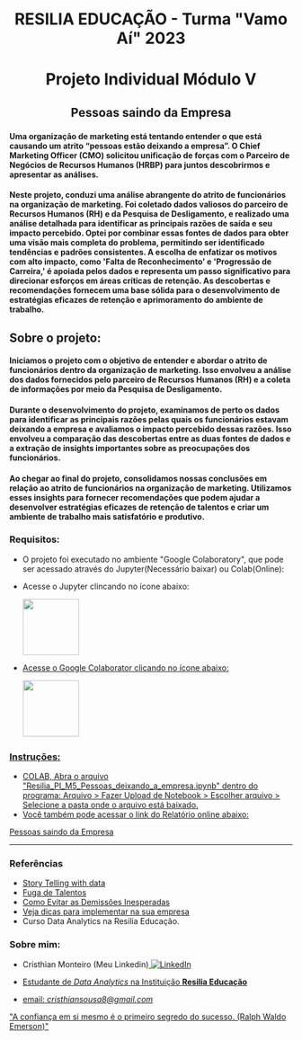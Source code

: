 # <p align='center' > RESILIA EDUCAÇÃO - Turma "Vamo Aí" 2023 </p>
# <p align='center' > Projeto Individual Módulo V </p>
## <p align='center' >  Pessoas saindo da Empresa </p>

#### Uma organização de marketing está tentando entender o que está causando um atrito “pessoas estão deixando a empresa”. O Chief Marketing Officer (CMO) solicitou unificação de forças com o Parceiro de Negócios de Recursos Humanos (HRBP) para juntos descobrirmos e apresentar as análises.


#### Neste projeto, conduzi uma análise abrangente do atrito de funcionários na organização de marketing. Foi coletado dados valiosos do parceiro de Recursos Humanos (RH) e da Pesquisa de Desligamento, e realizado uma análise detalhada para identificar as principais razões de saída e seu impacto percebido. Optei por combinar essas fontes de dados para obter uma visão mais completa do problema, permitindo ser identificado tendências e padrões consistentes. A escolha de enfatizar os motivos com alto impacto, como 'Falta de Reconhecimento' e 'Progressão de Carreira,' é apoiada pelos dados e representa um passo significativo para direcionar esforços em áreas críticas de retenção. As descobertas e recomendações fornecem uma base sólida para o desenvolvimento de estratégias eficazes de retenção e aprimoramento do ambiente de trabalho.


## Sobre o projeto:
#### Iniciamos o projeto com o objetivo de entender e abordar o atrito de funcionários dentro da organização de marketing. Isso envolveu a análise dos dados fornecidos pelo parceiro de Recursos Humanos (RH) e a coleta de informações por meio da Pesquisa de Desligamento.
#### Durante o desenvolvimento do projeto, examinamos de perto os dados para identificar as principais razões pelas quais os funcionários estavam deixando a empresa e avaliamos o impacto percebido dessas razões. Isso envolveu a comparação das descobertas entre as duas fontes de dados e a extração de insights importantes sobre as preocupações dos funcionários.
#### Ao chegar ao final do projeto, consolidamos nossas conclusões em relação ao atrito de funcionários na organização de marketing. Utilizamos esses insights para fornecer recomendações que podem ajudar a desenvolver estratégias eficazes de retenção de talentos e criar um ambiente de trabalho mais satisfatório e produtivo.


### Requisitos:
- O projeto foi executado no ambiente "Google Colaboratory", que pode ser acessado através do Jupyter(Necessário baixar) ou Colab(Online):
- Acesse o Jupyter clincando no ícone abaixo:

  <a href="https://jupyter.org/">
  <img src="https://jupyter.org/assets/homepage/main-logo.svg" width="100px" target="_blank" rel="noopener noreferrer"/> 

- Acesse o Google Colaborator clicando no ícone abaixo:
  
  <a href="https://colab.research.google.com/">
        <img src="https://avatars.githubusercontent.com/u/33467679?s=280&v=4" width="100px" target="_blank" rel="noopener noreferrer"/> 


### Instruções:
- COLAB, Abra o arquivo "Resilia_PI_M5_Pessoas_deixando_a_empresa.ipynb" dentro do programa: Arquivo > Fazer Upload de Notebook > Escolher arquivo > Selecione a pasta onde o arquivo está baixado.
- Você também pode acessar o link do Relatório online abaixo:
  
[Pessoas saindo da Empresa](https://colab.research.google.com/drive/1XWuhoNI7X02cnievv43xEz7k-w9lIROn#scrollTo=AK4ZfUFbzXk8)

---
### Referências
- [Story Telling with data](https://community.storytellingwithdata.com/exercises/whats-the-story-here)
- [Fuga de Talentos](https://www.gupy.io/blog/fuga-de-talentos)
- [Como Evitar as Demissões Inesperadas](https://www.gescontreinamentos.com.br/como-evitar-as-demissoes-inesperadas/)
- [Veja dicas para implementar na sua empresa](https://tangerino.com.br/blog/dicas-para-melhorar-a-gestao-de-recursos-humanos/)
- Curso Data Analytics na Resilia Educação.

### Sobre mim:

- Cristhian Monteiro (Meu Linkedin)<a href="https://www.linkedin.com/in/cristhian-monteiro/">
        <img src="https://img.shields.io/badge/LinkedIn-blue?style=flat-square&logo=linkedin" alt="LinkedIn">

- Estudante de _Data Analytics_ na Instituição **Resilia Educação**

- email: _cristhiansousa8@gmail.com_

"A confiança em si mesmo é o primeiro segredo do sucesso. (Ralph Waldo Emerson)"
